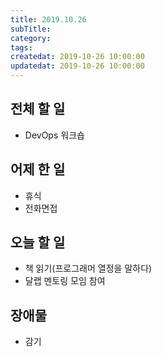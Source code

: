 ```yaml
---
title: 2019.10.26
subTitle: 
category: 
tags: 
createdat: 2019-10-26 10:00:00
updatedat: 2019-10-26 10:00:00
---
```


## 전체 할 일

* DevOps 워크숍

## 어제 한 일

* 휴식
* 전화면접

## 오늘 할 일

* 책 읽기(프로그래머 열정을 말하다)
* 달랩 멘토링 모임 참여

## 장애물

* 감기
